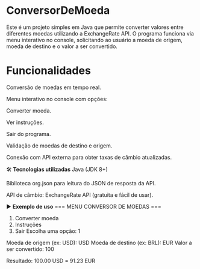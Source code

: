# ConversorDeMoeda
Este é um projeto simples em Java que permite converter valores entre diferentes moedas utilizando a ExchangeRate API. O programa funciona via menu interativo no console, solicitando ao usuário a moeda de origem, moeda de destino e o valor a ser convertido.

# Funcionalidades
Conversão de moedas em tempo real.

Menu interativo no console com opções:

Converter moeda.

Ver instruções.

Sair do programa.

Validação de moedas de destino e origem.

Conexão com API externa para obter taxas de câmbio atualizadas.

🛠️ **Tecnologias utilizadas**
Java (JDK 8+)

Biblioteca org.json para leitura do JSON de resposta da API.

API de câmbio: ExchangeRate API (gratuita e fácil de usar).

▶️ **Exemplo de uso**
=== MENU CONVERSOR DE MOEDAS ===
1. Converter moeda
2. Instruções
3. Sair
Escolha uma opção: 1

Moeda de origem (ex: USD): USD
Moeda de destino (ex: BRL): EUR
Valor a ser convertido: 100

Resultado: 100.00 USD = 91.23 EUR



